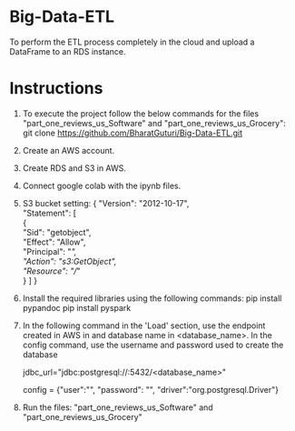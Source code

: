 # Big-Data-ETL
To perform the ETL process completely in the cloud and upload a DataFrame to an RDS instance. 

# Instructions
1)  To execute the project follow the below commands for the files "part_one_reviews_us_Software" and "part_one_reviews_us_Grocery": git clone https://github.com/BharatGuturi/Big-Data-ETL.git

2)  Create an AWS account.

3)  Create RDS and S3 in AWS.

3)  Connect google colab with the ipynb files.

4) S3 bucket setting:
    {
    "Version": "2012-10-17",  
    "Statement": [  
        {  
            "Sid": "getobject",  
            "Effect": "Allow",  
            "Principal": "*",  
            "Action": "s3:GetObject",  
            "Resource": "<bucket codes>/*"  
          }
      ]
  }

5)  Install the required libraries using the following commands: 
    pip install pypandoc
    pip install pyspark
    
6) In the following command in the 'Load' section, use the endpoint created in AWS in <endpoint> and database name in <database_name>. In the config command, use the username and password used to create the database
 
    jdbc_url="jdbc:postgresql://<endpoint>:5432/<database_name>" 
    
    config = {"user":"", "password": "", "driver":"org.postgresql.Driver"}
    
7) Run the files: "part_one_reviews_us_Software" and "part_one_reviews_us_Grocery"
    

